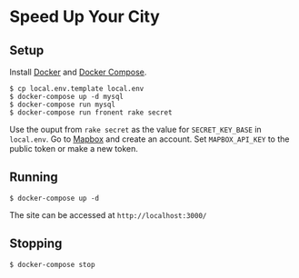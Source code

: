 # Speed Up Your City

## Setup

Install [Docker](https://docs.docker.com/install/#supported-platforms) and [Docker Compose](https://docs.docker.com/compose/install/). 

    $ cp local.env.template local.env
    $ docker-compose up -d mysql
    $ docker-compose run mysql 
    $ docker-compose run fronent rake secret

Use the ouput from `rake secret` as the value for `SECRET_KEY_BASE` in `local.env`. Go to [Mapbox](https://account.mapbox.com) and create an account. Set `MAPBOX_API_KEY` to the public token or make a new token.

## Running

    $ docker-compose up -d

The site can be accessed at `http://localhost:3000/`

## Stopping 

    $ docker-compose stop

